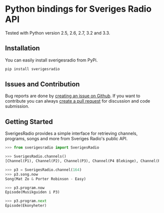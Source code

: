 # Python bindings for Sveriges Radio API

Tested with Python version 2.5, 2.6, 2.7, 3.2 and 3.3.

## Installation

You can easily install sverigesradio from PyPi.

```bash
pip install sverigesradio
```

## Issues and Contribution

Bug reports are done by [creating an issue on Github](https://github.com/tiwilliam/sverigesradio/issues). If you want to contribute you can always [create a pull request](https://github.com/tiwilliam/sverigesradio/pulls) for discussion and code submission.

## Getting Started

SverigesRadio provides a simple interface for retrieving channels, programs, songs and more from Sveriges Radio's public API.

```python
>>> from sverigesradio import SverigesRadio

>>> SverigesRadio.channels()
[Channel(P1), Channel(P2), Channel(P3), Channel(P4 Blekinge), Channel(P4 Dalarna), Channel(P4 Gotland), Channel(P4 Gävleborg), Channel(P4 Göteborg), Channel(P4 Halland), Channel(P4 Jämtland), Channel(P4 Jönköping), Channel(P4 Kalmar), Channel(P4 Kristianstad), Channel(P4 Kronoberg), Channel(P4 Malmöhus), Channel(P4 Norrbotten), Channel(P4 Sjuhärad), Channel(P4 Skaraborg), Channel(P4 Stockholm), Channel(P4 Sörmland), Channel(P4 Uppland), Channel(P4 Värmland), Channel(P4 Väst), Channel(P4 Västerbotten), Channel(P4 Västernorrland), Channel(P4 Västmanland), Channel(P4 Örebro), Channel(P4 Östergötland), Channel(SR Sápmi), Channel(SR Sisuradio), Channel(P6), Channel(Din gata), Channel(Metropol), Channel(P2), Channel(P3 Star), Channel(Radioapans knattekanal), Channel(P4 Radiosporten), Channel(P2 Klassiskt), Channel(Minnen), Channel(P2 Världen), Channel(SR Extra01), Channel(SR Extra02), Channel(SR Extra03), Channel(SR Extra04), Channel(SR Extra05), Channel(SR Extra06), Channel(SR Extra07), Channel(SR Extra08), Channel(SR Extra09), Channel(SR Extra10), Channel(P2 Klassisk Jul), Channel(P4 Bjällerklang)]

>>> p3 = SverigesRadio.channel(164)
>>> p3.song.now
Song(Mat Zo & Porter Robinson - Easy)

>>> p3.program.now
Episode(Musikguiden i P3)

>>> p3.program.next
Episode(Ekonyheter)
```
